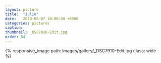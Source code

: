 ```yaml
---
layout: picture
title:  "Julie"
date:   2020-06-07 10:00:00 +0000
categories: pictures
caption: 
thumbnail: _DSC7910-Edit.jpg
order: 84
---
```

{% responsive_image path: images/gallery/_DSC7910-Edit.jpg class: wide %}
